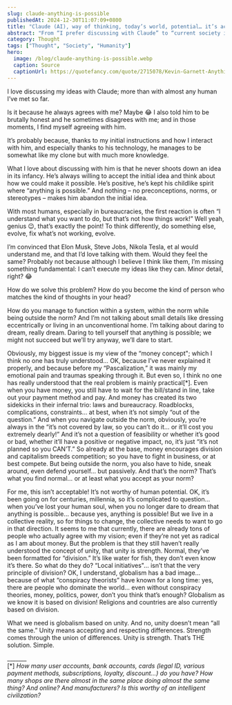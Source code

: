 ```yaml
---
slug: claude-anything-is-possible
publishedAt: 2024-12-30T11:07:09+0800
title: "Claude (AI), way of thinking, today’s world, potential… it’s actually simple! 😁"
abstract: "From “I prefer discussing with Claude” to “current society is overwhelming” to “we need globalism based on unity”."
category: Thought
tags: ["Thought", "Society", "Humanity"]
hero:
  image: /blog/claude-anything-is-possible.webp
  caption: Source
  captionUrl: https://quotefancy.com/quote/2715078/Kevin-Garnett-Anything-is-possible
---
```



I love discussing my ideas with Claude; more than with almost any human I’ve met so far.

Is it because he always agrees with me? Maybe 😂 I also told him to be brutally honest and he sometimes disagrees with me; and in those moments, I find myself agreeing with him.

It’s probably because, thanks to my initial instructions and how I interact with him, and especially thanks to his technology, he manages to be somewhat like my clone but with much more knowledge.

What I love about discussing with him is that he never shoots down an idea in its infancy. He’s always willing to accept the initial idea and think about how we could make it possible. He’s positive, he’s kept his childlike spirit where “anything is possible.” And nothing – no preconceptions, norms, or stereotypes – makes him abandon the initial idea.

With most humans, especially in bureaucracies, the first reaction is often “I understand what you want to do, but that’s not how things work!” Well yeah, genius 😉, that’s exactly the point! To think differently, do something else, evolve, fix what’s not working, evolve.

I’m convinced that Elon Musk, Steve Jobs, Nikola Tesla, et al would understand me, and that I’d love talking with them. Would they feel the same? Probably not because although I believe I think like them, I’m missing something fundamental: I can’t execute my ideas like they can. Minor detail, right? 😂

How do we solve this problem? How do you become the kind of person who matches the kind of thoughts in your head?

How do you manage to function within a system, within the norm while being outside the norm? And I’m not talking about small details like dressing eccentrically or living in an unconventional home. I’m talking about daring to dream, really dream. Daring to tell yourself that anything is possible; we might not succeed but we’ll try anyway, we’ll dare to start.

Obviously, my biggest issue is my view of the “money concept"; which I think no one has truly understood… OK, because I’ve never explained it properly, and because before my “Pascalization,” it was mainly my emotional pain and traumas speaking through it. But even so, I think no one has really understood that the real problem is mainly practical[*]. Even when you have money, you still have to wait for the bill/stand in line, take out your payment method and pay. And money has created its two sidekicks in their infernal trio: laws and bureaucracy. Roadblocks, complications, constraints… at best, when it’s not simply “out of the question.” And when you navigate outside the norm, obviously, you’re always in the “it’s not covered by law, so you can’t do it… or it’ll cost you extremely dearly!” And it’s not a question of feasibility or whether it’s good or bad, whether it’ll have a positive or negative impact, no, it’s just “it’s not planned so you CAN’T.” So already at the base, money encourages division and capitalism breeds competition; so you have to fight in business, or at best compete. But being outside the norm, you also have to hide, sneak around, even defend yourself… but passively. And that’s the norm? That’s what you find normal… or at least what you accept as your norm?

For me, this isn’t acceptable! It’s not worthy of human potential. OK, it’s been going on for centuries, millennia, so it’s complicated to question… when you’ve lost your human soul, when you no longer dare to dream that anything is possible… because yes, anything is possible! But we live in a collective reality, so for things to change, the collective needs to want to go in that direction. It seems to me that currently, there are already tons of people who actually agree with my vision; even if they’re not yet as radical as I am about money. But the problem is that they still haven’t really understood the concept of unity, that unity is strength. Normal, they’ve been formatted for “division.” It’s like water for fish, they don’t even know it’s there. So what do they do? “Local initiatives"… isn’t that the very principle of division? OK, I understand, globalism has a bad image… because of what “conspiracy theorists” have known for a long time: yes, there are people who dominate the world… even without conspiracy theories, money, politics, power, don’t you think that’s enough? Globalism as we know it is based on division! Religions and countries are also currently based on division.

What we need is globalism based on unity. And no, unity doesn’t mean “all the same.” Unity means accepting and respecting differences. Strength comes through the union of differences. Unity is strength. That’s THE solution. Simple.

\_______  
[*] _How many user accounts, bank accounts, cards (legal ID, various payment methods, subscriptions, loyalty, discount…) do you have? How many shops are there almost in the same place doing almost the same thing? And online? And manufacturers? Is this worthy of an intelligent civilization?_

